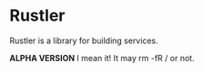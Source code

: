 # Rustler

Rustler is a library for building services.


**ALPHA VERSION**
I mean it! It may rm -fR / or not.
